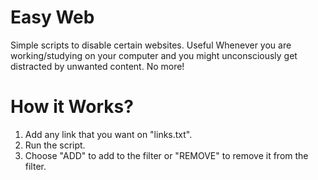 # Easy Web 

Simple scripts to disable certain websites. Useful Whenever you are working/studying on your computer and you might unconsciously get distracted by unwanted content. No more!


# How it Works?
1. Add any link that you want on "links.txt". 
2. Run the script.
3. Choose "ADD" to add to the filter or "REMOVE" to remove it from the filter.

